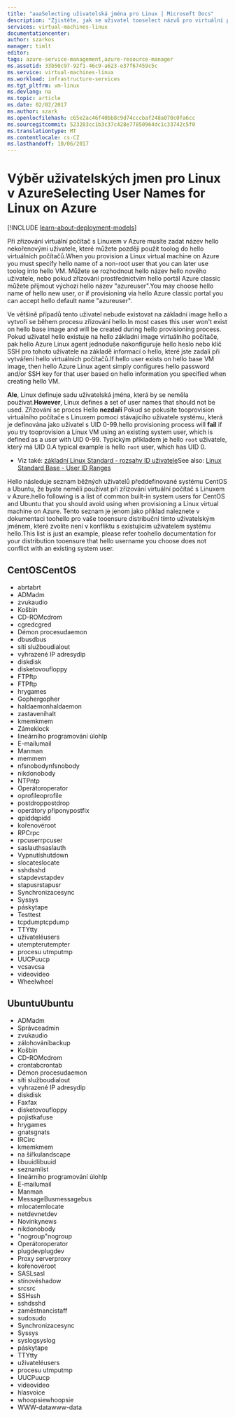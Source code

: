 ```yaml
---
title: "aaaSelecting uživatelská jména pro Linux | Microsoft Docs"
description: "Zjistěte, jak se uživatel tooselect názvů pro virtuální počítač s Linuxem v Azure."
services: virtual-machines-linux
documentationcenter: 
author: szarkos
manager: timlt
editor: 
tags: azure-service-management,azure-resource-manager
ms.assetid: 33b50c97-92f1-46c9-a623-e37f67459c5c
ms.service: virtual-machines-linux
ms.workload: infrastructure-services
ms.tgt_pltfrm: vm-linux
ms.devlang: na
ms.topic: article
ms.date: 02/02/2017
ms.author: szark
ms.openlocfilehash: c65e2ac46f40bb8c9d74cccbaf248a070c0fa6cc
ms.sourcegitcommit: 523283cc1b3c37c428e77850964dc1c33742c5f0
ms.translationtype: MT
ms.contentlocale: cs-CZ
ms.lasthandoff: 10/06/2017
---
```

# <a name="selecting-user-names-for-linux-on-azure"></a><span data-ttu-id="7f8e8-103">Výběr uživatelských jmen pro Linux v Azure</span><span class="sxs-lookup"><span data-stu-id="7f8e8-103">Selecting User Names for Linux on Azure</span></span>
[!INCLUDE [learn-about-deployment-models](../../../includes/learn-about-deployment-models-both-include.md)]

<span data-ttu-id="7f8e8-104">Při zřizování virtuální počítač s Linuxem v Azure musíte zadat název hello nekořenovými uživatele, které můžete později použít toolog do hello virtuálních počítačů.</span><span class="sxs-lookup"><span data-stu-id="7f8e8-104">When you provision a Linux virtual machine on Azure you must specify hello name of a non-root user that you can later use toolog into hello VM.</span></span> <span data-ttu-id="7f8e8-105">Můžete se rozhodnout hello název hello nového uživatele, nebo pokud zřizování prostřednictvím hello portál Azure classic můžete přijmout výchozí hello název "azureuser".</span><span class="sxs-lookup"><span data-stu-id="7f8e8-105">You may choose hello name of hello new user, or if provisioning via hello Azure classic portal you can accept hello default name "azureuser".</span></span>

<span data-ttu-id="7f8e8-106">Ve většině případů tento uživatel nebude existovat na základní image hello a vytvoří se během procesu zřizování hello.</span><span class="sxs-lookup"><span data-stu-id="7f8e8-106">In most cases this user won't exist on hello base image and will be created during hello provisioning process.</span></span> <span data-ttu-id="7f8e8-107">Pokud uživatel hello existuje na hello základní image virtuálního počítače, pak hello Azure Linux agent jednoduše nakonfiguruje hello heslo nebo klíč SSH pro tohoto uživatele na základě informací o hello, které jste zadali při vytváření hello virtuálních počítačů.</span><span class="sxs-lookup"><span data-stu-id="7f8e8-107">If hello user exists on hello base VM image, then hello Azure Linux agent simply configures hello password and/or SSH key for that user based on hello information you specified when creating hello VM.</span></span>

<span data-ttu-id="7f8e8-108">**Ale**, Linux definuje sadu uživatelská jména, která by se neměla používat.</span><span class="sxs-lookup"><span data-stu-id="7f8e8-108">**However**, Linux defines a set of user names that should not be used.</span></span> <span data-ttu-id="7f8e8-109">Zřizování se proces Hello **nezdaří** Pokud se pokusíte tooprovision virtuálního počítače s Linuxem pomocí stávajícího uživatele systému, která je definována jako uživatel s UID 0-99.</span><span class="sxs-lookup"><span data-stu-id="7f8e8-109">hello provisioning process will **fail** if you try tooprovision a Linux VM using an existing system user, which is defined as a user with UID 0-99.</span></span> <span data-ttu-id="7f8e8-110">Typickým příkladem je hello `root` uživatele, který má UID 0.</span><span class="sxs-lookup"><span data-stu-id="7f8e8-110">A typical example is hello `root` user, which has UID 0.</span></span>

* <span data-ttu-id="7f8e8-111">Viz také: [základní Linux Standard - rozsahy ID uživatele](http://refspecs.linuxfoundation.org/LSB_4.1.0/LSB-Core-generic/LSB-Core-generic/uidrange.html)</span><span class="sxs-lookup"><span data-stu-id="7f8e8-111">See also: [Linux Standard Base - User ID Ranges](http://refspecs.linuxfoundation.org/LSB_4.1.0/LSB-Core-generic/LSB-Core-generic/uidrange.html)</span></span>

<span data-ttu-id="7f8e8-112">Hello následuje seznam běžných uživatelů předdefinované systému CentOS a Ubuntu, že byste neměli používat při zřizování virtuální počítač s Linuxem v Azure.</span><span class="sxs-lookup"><span data-stu-id="7f8e8-112">hello following is a list of common built-in system users for CentOS and Ubuntu that you should avoid using when provisioning a Linux virtual machine on Azure.</span></span> <span data-ttu-id="7f8e8-113">Tento seznam je jenom jako příklad naleznete v dokumentaci toohello pro vaše tooensure distribuční tímto uživatelským jménem, které zvolíte není v konfliktu s existujícím uživatelem systému hello.</span><span class="sxs-lookup"><span data-stu-id="7f8e8-113">This list is just an example, please refer toohello documentation for your distribution tooensure that hello username you choose does not conflict with an existing system user.</span></span>

## <a name="centos"></a><span data-ttu-id="7f8e8-114">CentOS</span><span class="sxs-lookup"><span data-stu-id="7f8e8-114">CentOS</span></span>
* <span data-ttu-id="7f8e8-115">abrt</span><span class="sxs-lookup"><span data-stu-id="7f8e8-115">abrt</span></span>
* <span data-ttu-id="7f8e8-116">ADM</span><span class="sxs-lookup"><span data-stu-id="7f8e8-116">adm</span></span>
* <span data-ttu-id="7f8e8-117">zvuk</span><span class="sxs-lookup"><span data-stu-id="7f8e8-117">audio</span></span>
* <span data-ttu-id="7f8e8-118">Koš</span><span class="sxs-lookup"><span data-stu-id="7f8e8-118">bin</span></span>
* <span data-ttu-id="7f8e8-119">CD-ROM</span><span class="sxs-lookup"><span data-stu-id="7f8e8-119">cdrom</span></span>
* <span data-ttu-id="7f8e8-120">cgred</span><span class="sxs-lookup"><span data-stu-id="7f8e8-120">cgred</span></span>
* <span data-ttu-id="7f8e8-121">Démon procesu</span><span class="sxs-lookup"><span data-stu-id="7f8e8-121">daemon</span></span>
* <span data-ttu-id="7f8e8-122">dbus</span><span class="sxs-lookup"><span data-stu-id="7f8e8-122">dbus</span></span>
* <span data-ttu-id="7f8e8-123">síti službou</span><span class="sxs-lookup"><span data-stu-id="7f8e8-123">dialout</span></span>
* <span data-ttu-id="7f8e8-124">vyhrazené IP adresy</span><span class="sxs-lookup"><span data-stu-id="7f8e8-124">dip</span></span>
* <span data-ttu-id="7f8e8-125">disk</span><span class="sxs-lookup"><span data-stu-id="7f8e8-125">disk</span></span>
* <span data-ttu-id="7f8e8-126">disketovou</span><span class="sxs-lookup"><span data-stu-id="7f8e8-126">floppy</span></span>
* <span data-ttu-id="7f8e8-127">FTP</span><span class="sxs-lookup"><span data-stu-id="7f8e8-127">ftp</span></span>
* <span data-ttu-id="7f8e8-128">FTP</span><span class="sxs-lookup"><span data-stu-id="7f8e8-128">ftp</span></span>
* <span data-ttu-id="7f8e8-129">hry</span><span class="sxs-lookup"><span data-stu-id="7f8e8-129">games</span></span>
* <span data-ttu-id="7f8e8-130">Gopher</span><span class="sxs-lookup"><span data-stu-id="7f8e8-130">gopher</span></span>
* <span data-ttu-id="7f8e8-131">haldaemon</span><span class="sxs-lookup"><span data-stu-id="7f8e8-131">haldaemon</span></span>
* <span data-ttu-id="7f8e8-132">zastavení</span><span class="sxs-lookup"><span data-stu-id="7f8e8-132">halt</span></span>
* <span data-ttu-id="7f8e8-133">kmem</span><span class="sxs-lookup"><span data-stu-id="7f8e8-133">kmem</span></span>
* <span data-ttu-id="7f8e8-134">Zámek</span><span class="sxs-lookup"><span data-stu-id="7f8e8-134">lock</span></span>
* <span data-ttu-id="7f8e8-135">lineárního programování úloh</span><span class="sxs-lookup"><span data-stu-id="7f8e8-135">lp</span></span>
* <span data-ttu-id="7f8e8-136">E-mailu</span><span class="sxs-lookup"><span data-stu-id="7f8e8-136">mail</span></span>
* <span data-ttu-id="7f8e8-137">Man</span><span class="sxs-lookup"><span data-stu-id="7f8e8-137">man</span></span>
* <span data-ttu-id="7f8e8-138">mem</span><span class="sxs-lookup"><span data-stu-id="7f8e8-138">mem</span></span>
* <span data-ttu-id="7f8e8-139">nfsnobody</span><span class="sxs-lookup"><span data-stu-id="7f8e8-139">nfsnobody</span></span>
* <span data-ttu-id="7f8e8-140">nikdo</span><span class="sxs-lookup"><span data-stu-id="7f8e8-140">nobody</span></span>
* <span data-ttu-id="7f8e8-141">NTP</span><span class="sxs-lookup"><span data-stu-id="7f8e8-141">ntp</span></span>
* <span data-ttu-id="7f8e8-142">Operátor</span><span class="sxs-lookup"><span data-stu-id="7f8e8-142">operator</span></span>
* <span data-ttu-id="7f8e8-143">oprofile</span><span class="sxs-lookup"><span data-stu-id="7f8e8-143">oprofile</span></span>
* <span data-ttu-id="7f8e8-144">postdrop</span><span class="sxs-lookup"><span data-stu-id="7f8e8-144">postdrop</span></span>
* <span data-ttu-id="7f8e8-145">operátory přípony</span><span class="sxs-lookup"><span data-stu-id="7f8e8-145">postfix</span></span>
* <span data-ttu-id="7f8e8-146">qpidd</span><span class="sxs-lookup"><span data-stu-id="7f8e8-146">qpidd</span></span>
* <span data-ttu-id="7f8e8-147">kořenové</span><span class="sxs-lookup"><span data-stu-id="7f8e8-147">root</span></span>
* <span data-ttu-id="7f8e8-148">RPC</span><span class="sxs-lookup"><span data-stu-id="7f8e8-148">rpc</span></span>
* <span data-ttu-id="7f8e8-149">rpcuser</span><span class="sxs-lookup"><span data-stu-id="7f8e8-149">rpcuser</span></span>
* <span data-ttu-id="7f8e8-150">saslauth</span><span class="sxs-lookup"><span data-stu-id="7f8e8-150">saslauth</span></span>
* <span data-ttu-id="7f8e8-151">Vypnutí</span><span class="sxs-lookup"><span data-stu-id="7f8e8-151">shutdown</span></span>
* <span data-ttu-id="7f8e8-152">slocate</span><span class="sxs-lookup"><span data-stu-id="7f8e8-152">slocate</span></span>
* <span data-ttu-id="7f8e8-153">sshd</span><span class="sxs-lookup"><span data-stu-id="7f8e8-153">sshd</span></span>
* <span data-ttu-id="7f8e8-154">stapdev</span><span class="sxs-lookup"><span data-stu-id="7f8e8-154">stapdev</span></span>
* <span data-ttu-id="7f8e8-155">stapusr</span><span class="sxs-lookup"><span data-stu-id="7f8e8-155">stapusr</span></span>
* <span data-ttu-id="7f8e8-156">Synchronizace</span><span class="sxs-lookup"><span data-stu-id="7f8e8-156">sync</span></span>
* <span data-ttu-id="7f8e8-157">Sys</span><span class="sxs-lookup"><span data-stu-id="7f8e8-157">sys</span></span>
* <span data-ttu-id="7f8e8-158">pásky</span><span class="sxs-lookup"><span data-stu-id="7f8e8-158">tape</span></span>
* <span data-ttu-id="7f8e8-159">Test</span><span class="sxs-lookup"><span data-stu-id="7f8e8-159">test</span></span>
* <span data-ttu-id="7f8e8-160">tcpdump</span><span class="sxs-lookup"><span data-stu-id="7f8e8-160">tcpdump</span></span>
* <span data-ttu-id="7f8e8-161">TTY</span><span class="sxs-lookup"><span data-stu-id="7f8e8-161">tty</span></span>
* <span data-ttu-id="7f8e8-162">uživatelé</span><span class="sxs-lookup"><span data-stu-id="7f8e8-162">users</span></span>
* <span data-ttu-id="7f8e8-163">utempter</span><span class="sxs-lookup"><span data-stu-id="7f8e8-163">utempter</span></span>
* <span data-ttu-id="7f8e8-164">procesu utmp</span><span class="sxs-lookup"><span data-stu-id="7f8e8-164">utmp</span></span>
* <span data-ttu-id="7f8e8-165">UUCP</span><span class="sxs-lookup"><span data-stu-id="7f8e8-165">uucp</span></span>
* <span data-ttu-id="7f8e8-166">vcsa</span><span class="sxs-lookup"><span data-stu-id="7f8e8-166">vcsa</span></span>
* <span data-ttu-id="7f8e8-167">video</span><span class="sxs-lookup"><span data-stu-id="7f8e8-167">video</span></span>
* <span data-ttu-id="7f8e8-168">Wheel</span><span class="sxs-lookup"><span data-stu-id="7f8e8-168">wheel</span></span>

## <a name="ubuntu"></a><span data-ttu-id="7f8e8-169">Ubuntu</span><span class="sxs-lookup"><span data-stu-id="7f8e8-169">Ubuntu</span></span>
* <span data-ttu-id="7f8e8-170">ADM</span><span class="sxs-lookup"><span data-stu-id="7f8e8-170">adm</span></span>
* <span data-ttu-id="7f8e8-171">Správce</span><span class="sxs-lookup"><span data-stu-id="7f8e8-171">admin</span></span>
* <span data-ttu-id="7f8e8-172">zvuk</span><span class="sxs-lookup"><span data-stu-id="7f8e8-172">audio</span></span>
* <span data-ttu-id="7f8e8-173">zálohování</span><span class="sxs-lookup"><span data-stu-id="7f8e8-173">backup</span></span>
* <span data-ttu-id="7f8e8-174">Koš</span><span class="sxs-lookup"><span data-stu-id="7f8e8-174">bin</span></span>
* <span data-ttu-id="7f8e8-175">CD-ROM</span><span class="sxs-lookup"><span data-stu-id="7f8e8-175">cdrom</span></span>
* <span data-ttu-id="7f8e8-176">crontab</span><span class="sxs-lookup"><span data-stu-id="7f8e8-176">crontab</span></span>
* <span data-ttu-id="7f8e8-177">Démon procesu</span><span class="sxs-lookup"><span data-stu-id="7f8e8-177">daemon</span></span>
* <span data-ttu-id="7f8e8-178">síti službou</span><span class="sxs-lookup"><span data-stu-id="7f8e8-178">dialout</span></span>
* <span data-ttu-id="7f8e8-179">vyhrazené IP adresy</span><span class="sxs-lookup"><span data-stu-id="7f8e8-179">dip</span></span>
* <span data-ttu-id="7f8e8-180">disk</span><span class="sxs-lookup"><span data-stu-id="7f8e8-180">disk</span></span>
* <span data-ttu-id="7f8e8-181">Fax</span><span class="sxs-lookup"><span data-stu-id="7f8e8-181">fax</span></span>
* <span data-ttu-id="7f8e8-182">disketovou</span><span class="sxs-lookup"><span data-stu-id="7f8e8-182">floppy</span></span>
* <span data-ttu-id="7f8e8-183">pojistka</span><span class="sxs-lookup"><span data-stu-id="7f8e8-183">fuse</span></span>
* <span data-ttu-id="7f8e8-184">hry</span><span class="sxs-lookup"><span data-stu-id="7f8e8-184">games</span></span>
* <span data-ttu-id="7f8e8-185">gnats</span><span class="sxs-lookup"><span data-stu-id="7f8e8-185">gnats</span></span>
* <span data-ttu-id="7f8e8-186">IRC</span><span class="sxs-lookup"><span data-stu-id="7f8e8-186">irc</span></span>
* <span data-ttu-id="7f8e8-187">kmem</span><span class="sxs-lookup"><span data-stu-id="7f8e8-187">kmem</span></span>
* <span data-ttu-id="7f8e8-188">na šířku</span><span class="sxs-lookup"><span data-stu-id="7f8e8-188">landscape</span></span>
* <span data-ttu-id="7f8e8-189">libuuid</span><span class="sxs-lookup"><span data-stu-id="7f8e8-189">libuuid</span></span>
* <span data-ttu-id="7f8e8-190">seznam</span><span class="sxs-lookup"><span data-stu-id="7f8e8-190">list</span></span>
* <span data-ttu-id="7f8e8-191">lineárního programování úloh</span><span class="sxs-lookup"><span data-stu-id="7f8e8-191">lp</span></span>
* <span data-ttu-id="7f8e8-192">E-mailu</span><span class="sxs-lookup"><span data-stu-id="7f8e8-192">mail</span></span>
* <span data-ttu-id="7f8e8-193">Man</span><span class="sxs-lookup"><span data-stu-id="7f8e8-193">man</span></span>
* <span data-ttu-id="7f8e8-194">MessageBus</span><span class="sxs-lookup"><span data-stu-id="7f8e8-194">messagebus</span></span>
* <span data-ttu-id="7f8e8-195">mlocate</span><span class="sxs-lookup"><span data-stu-id="7f8e8-195">mlocate</span></span>
* <span data-ttu-id="7f8e8-196">netdev</span><span class="sxs-lookup"><span data-stu-id="7f8e8-196">netdev</span></span>
* <span data-ttu-id="7f8e8-197">Novinky</span><span class="sxs-lookup"><span data-stu-id="7f8e8-197">news</span></span>
* <span data-ttu-id="7f8e8-198">nikdo</span><span class="sxs-lookup"><span data-stu-id="7f8e8-198">nobody</span></span>
* <span data-ttu-id="7f8e8-199">"nogroup"</span><span class="sxs-lookup"><span data-stu-id="7f8e8-199">nogroup</span></span>
* <span data-ttu-id="7f8e8-200">Operátor</span><span class="sxs-lookup"><span data-stu-id="7f8e8-200">operator</span></span>
* <span data-ttu-id="7f8e8-201">plugdev</span><span class="sxs-lookup"><span data-stu-id="7f8e8-201">plugdev</span></span>
* <span data-ttu-id="7f8e8-202">Proxy server</span><span class="sxs-lookup"><span data-stu-id="7f8e8-202">proxy</span></span>
* <span data-ttu-id="7f8e8-203">kořenové</span><span class="sxs-lookup"><span data-stu-id="7f8e8-203">root</span></span>
* <span data-ttu-id="7f8e8-204">SASL</span><span class="sxs-lookup"><span data-stu-id="7f8e8-204">sasl</span></span>
* <span data-ttu-id="7f8e8-205">stínové</span><span class="sxs-lookup"><span data-stu-id="7f8e8-205">shadow</span></span>
* <span data-ttu-id="7f8e8-206">src</span><span class="sxs-lookup"><span data-stu-id="7f8e8-206">src</span></span>
* <span data-ttu-id="7f8e8-207">SSH</span><span class="sxs-lookup"><span data-stu-id="7f8e8-207">ssh</span></span>
* <span data-ttu-id="7f8e8-208">sshd</span><span class="sxs-lookup"><span data-stu-id="7f8e8-208">sshd</span></span>
* <span data-ttu-id="7f8e8-209">zaměstnanci</span><span class="sxs-lookup"><span data-stu-id="7f8e8-209">staff</span></span>
* <span data-ttu-id="7f8e8-210">sudo</span><span class="sxs-lookup"><span data-stu-id="7f8e8-210">sudo</span></span>
* <span data-ttu-id="7f8e8-211">Synchronizace</span><span class="sxs-lookup"><span data-stu-id="7f8e8-211">sync</span></span>
* <span data-ttu-id="7f8e8-212">Sys</span><span class="sxs-lookup"><span data-stu-id="7f8e8-212">sys</span></span>
* <span data-ttu-id="7f8e8-213">syslog</span><span class="sxs-lookup"><span data-stu-id="7f8e8-213">syslog</span></span>
* <span data-ttu-id="7f8e8-214">pásky</span><span class="sxs-lookup"><span data-stu-id="7f8e8-214">tape</span></span>
* <span data-ttu-id="7f8e8-215">TTY</span><span class="sxs-lookup"><span data-stu-id="7f8e8-215">tty</span></span>
* <span data-ttu-id="7f8e8-216">uživatelé</span><span class="sxs-lookup"><span data-stu-id="7f8e8-216">users</span></span>
* <span data-ttu-id="7f8e8-217">procesu utmp</span><span class="sxs-lookup"><span data-stu-id="7f8e8-217">utmp</span></span>
* <span data-ttu-id="7f8e8-218">UUCP</span><span class="sxs-lookup"><span data-stu-id="7f8e8-218">uucp</span></span>
* <span data-ttu-id="7f8e8-219">video</span><span class="sxs-lookup"><span data-stu-id="7f8e8-219">video</span></span>
* <span data-ttu-id="7f8e8-220">hlas</span><span class="sxs-lookup"><span data-stu-id="7f8e8-220">voice</span></span>
* <span data-ttu-id="7f8e8-221">whoopsie</span><span class="sxs-lookup"><span data-stu-id="7f8e8-221">whoopsie</span></span>
* <span data-ttu-id="7f8e8-222">WWW-data</span><span class="sxs-lookup"><span data-stu-id="7f8e8-222">www-data</span></span>

